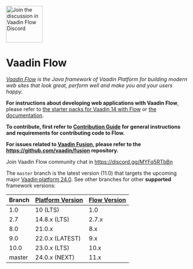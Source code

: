 <a target="_blank" href="https://discord.gg/MYFq5RTbBn"><img src="https://discord.com/assets/e4923594e694a21542a489471ecffa50.svg" width="100" alt="Join the discussion in Vaadin Flow Discord"></img></a>

Vaadin Flow
======
*[Vaadin Flow](https://vaadin.com/flow) is the Java framework of Vaadin Platform for building modern web sites that look great, perform well and make you and your users happy.*

**For instructions about developing web applications with Vaadin Flow**, please refer to [the starter packs for Vaadin 14 with Flow](https://vaadin.com/start) or [the documentation](https://vaadin.com/docs/flow/Overview.html).

**To contribute, first refer to [Contribution Guide](/CONTRIBUTING.md) for general instructions and requirements for contributing code to Flow.**

**For issues related to [Vaadin Fusion](https://vaadin.com/fusion), please refer to the https://github.com/vaadin/fusion repository.**

Join Vaadin Flow community chat in https://discord.gg/MYFq5RTbBn

The `master` branch is the latest version (11.0) that targets the upcoming major [Vaadin platform 24.0](https://github.com/vaadin/platform). See other branches for other **supported** framework versions:

| Branch | [Platform Version](https://github.com/vaadin/platform/releases) | [Flow Version](https://github.com/vaadin/flow/releases) |
|--------|-----------------------------------------------------------------|---------------------------------------------------------|
|  1.0   |  10 (LTS)                                                       |  1.0                                                    |
|  2.7   |  14.8.x (LTS)                                                   |  2.7.x                                                  |
|  8.0   |  21.0.x                                                         |  8.x                                                    |
|  9.0   |  22.0.x (LATEST)                                                |  9.x                                                    |
|  10.0  |  23.0.x (LTS)                                                   |  10.x                                                   |
|  master|  24.0.x (NEXT)                                                  |  11.x                                                   |
